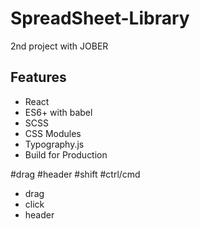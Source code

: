 # SpreadSheet-Library
2nd project with JOBER

## Features 
- React
- ES6+ with babel
- SCSS
- CSS Modules
- Typography.js
- Build for Production    

#drag
#header
#shift
#ctrl/cmd
- drag
- click
- header
